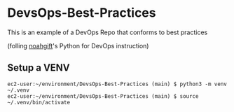 # DevsOps-Best-Practices
This is an example of a DevOps Repo that conforms to best practices

(folling [noahgift](https://github.com/noahgift)'s Python for DevOps instruction)

## Setup a VENV

```
ec2-user:~/environment/DevsOps-Best-Practices (main) $ python3 -m venv ~/.venv
ec2-user:~/environment/DevsOps-Best-Practices (main) $ source ~/.venv/bin/activate
```
